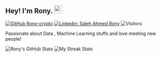 



## Hey! I'm Rony. <img src="https://media.giphy.com/media/hvRJCLFzcasrR4ia7z/giphy.gif" width="25px">


[![GitHub Rony-crypto](https://img.shields.io/github/followers/Rony-crypto?label=follow&style=social)](https://github.com/Rony-crypto)
[![Linkedin: Saleh Ahmed Rony](https://img.shields.io/badge/-Saleh%20Ahmed-blue?style=flat-square&logo=Linkedin&logoColor=white&link=https://www.linkedin.com/in/saleh-ahmed-rony-135493156/)](https://www.linkedin.com/in/saleh-ahmed-rony-135493156/)
![Visitors](https://visitor-badge.glitch.me/badge?page_id=Rony-crypto&left_color=gray&right_color=blue)


  
Passionate about Data , Machine Learning stuffs and love meeting new people!


![Rony's GitHub Stats](https://github-readme-stats.vercel.app/api?username=Rony-crypto&show_icons=true&theme=dracula)
![My Streak Stats](https://github-readme-streak-stats.herokuapp.com/?user=Rony-crypto&theme=tokyonight)


<!--
**Rony-crypto/Rony-crypto** is a ✨ _special_ ✨ repository because its `README.md` (this file) appears on your GitHub profile.

Here are some ideas to get you started:

- 🔭 I’m currently working on ...
- 🌱 I’m currently learning ...
- 👯 I’m looking to collaborate on ...
- 🤔 I’m looking for help with ...
- 💬 Ask me about ...
- 📫 How to reach me: ...
- 😄 Pronouns: ...
- ⚡ Fun fact: ...
-->
